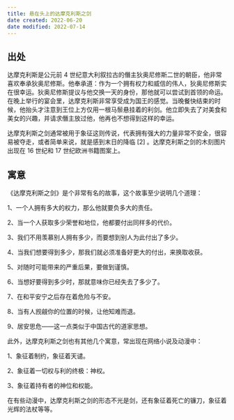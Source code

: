 ```yaml
---
title: 悬在头上的达摩克利斯之剑
date created: 2022-06-20
date modified: 2022-07-14
---
```


## 出处

达摩克利斯是公元前 4 世纪意大利叙拉古的僭主狄奥尼修斯二世的朝臣，他非常喜欢奉承狄奥尼修斯。他奉承道：作为一个拥有权力和威信的伟人，狄奥尼修斯实在很幸运。狄奥尼修斯提议与他交换一天的身份，那他就可以尝试到首领的命运。在晚上举行的宴会里，达摩克利斯非常享受成为国王的感觉。当晚餐快结束的时候，他抬头才注意到王位上方仅用一根马鬃悬挂着的利剑。他立即失去了对美食和美女的兴趣，并请求僭主放过他，他再也不想得到这样的幸运。

达摩克利斯之剑通常被用于象征这则传说，代表拥有强大的力量非常不安全，很容易被夺走，或者简单来说，就是感到末日的降临 [2] 。达摩克利斯之剑的木刻图片出现在 16 世纪和 17 世纪欧洲书籍图案上。

## 寓意

《达摩克利斯之剑》是个非常有名的故事，这个故事至少说明几个道理：

1、一个人拥有多大的权力，那么他就要负多大的责任。

2、当一个人获取多少荣誉和地位，他都要付出同样多的代价。

3、我们不用羡慕别人拥有多少，而要想到别人为此付出了多少。

4、当我们想要得到多少，那我们就必须准备好更大的付出，来换取收获。

5、对随时可能带来的严重后果，要做到谨慎。

6、当想好要得到多少时，那就意味你已经失去了多少了。

7、在和平安宁之后存在着危险与不安。

8、当有人觊觎你的位置的时候，让他知难而退。

9、居安思危——这一点类似于中国古代的道家思想。

此外，达摩克利斯之剑也有其他几个寓意，常出现在网络小说及动漫中：

1、象征着制约，象征着天谴。

2、象征着一切权与利的终极：神权。

3、象征着持有者的神位和权能。

在有些动漫中，达摩克利斯之剑的形态不光是剑，还有象征着死亡的镰刀，象征着光辉的法杖等等。
